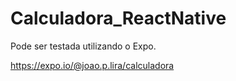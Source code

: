 # Calculadora_ReactNative


Pode ser testada utilizando o Expo.

https://expo.io/@joao.p.lira/calculadora
